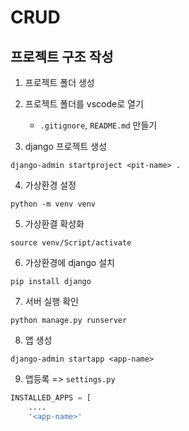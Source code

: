# CRUD

## 프로젝트 구조 작성

1. 프로젝트 폴더 생성
2. 프로젝트 폴더를 vscode로 열기
    - `.gitignore`, `README.md` 만들기

3. django 프로젝트 생성
```
django-admin startproject <pit-name> . 
```

4. 가상환경 설정
```
python -m venv venv
```

5. 가상환결 확성화
```
source venv/Script/activate
```

6. 가상환경에 django 설치
```
pip install django
```

7. 서버 실행 확인
```
python manage.py runserver
```

8. 앱 생성
```
django-admin startapp <app-name>
```

9. 앱등록 => `settings.py`
```python
INSTALLED_APPS = [
    ....
    '<app-name>'
```